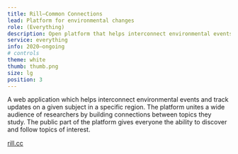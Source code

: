 ```yaml
---
title: Rill—Common Connections
lead: Platform for environmental changes
role: (Everything)
description: Open platform that helps interconnect environmental events and track updates.
service: everything
info: 2020—ongoing
# controls
theme: white
thumb: thumb.png
size: lg
position: 3
---
```


A web application which helps interconnect environmental events and track updates on a given subject in a specific region. The platform unites a wide audience of researchers by building connections between topics they study. The public part of the platform gives everyone the ability to discover and follow topics of interest.

[rill.cc](https://rill-site.now.sh/)